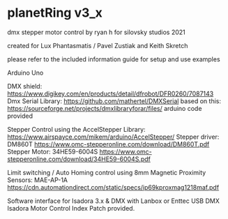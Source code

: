 # planetRing v3_x
dmx stepper motor control
by ryan h
for silovsky studios 2021

created for Lux Phantasmatis / Pavel Zustiak and Keith Skretch

please refer to the included information guide for setup and use examples

Arduino Uno

DMX shield: https://www.digikey.com/en/products/detail/dfrobot/DFR0260/7087143
Dmx Serial Library: https://github.com/mathertel/DMXSerial
based on this: https://sourceforge.net/projects/dmxlibraryforar/files/
arduino code provided

Stepper Control using the AccelStepper Library: https://www.airspayce.com/mikem/arduino/AccelStepper/
Stepper driver: DM860T https://www.omc-stepperonline.com/download/DM860T.pdf
Stepper Motor: 34HE59-6004S https://www.omc-stepperonline.com/download/34HE59-6004S.pdf

Limit switching / Auto Homing control using 8mm Magnetic Proximity Sensors: MAE-AP-1A 
https://cdn.automationdirect.com/static/specs/ip69kproxmag1218maf.pdf

Software interface for Isadora 3.x & DMX with Lanbox or Enttec USB DMX
Isadora Motor Control Index Patch provided.
